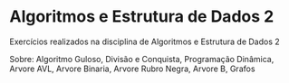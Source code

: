 # Algoritmos e Estrutura de Dados 2
Exercícios realizados na disciplina de Algoritmos e Estrutura de Dados 2

Sobre:
Algoritmo Guloso,
Divisão e Conquista,
Programação Dinâmica,
Arvore AVL,
Arvore Binaria,
Arvore Rubro Negra,
Arvore B,
Grafos
